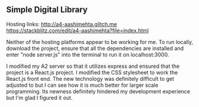 ## Simple Digital Library
Hosting links: http://a4-aashimehta.glitch.me <br>
https://stackblitz.com/edit/a4-aashimehta?file=index.html 

Neither of the hosting platforms appear to be working for me. To run locally, download the project, ensure that all the dependencies are installed and enter "node server.js" into the terminal to run it on localhost:3000. 


I modified my A2 server so that it utilizes express and ensured that the project is a React.js project. I modified the CSS stylesheet to work the React.js front end.
The new technology was definitely difficult to get adjusted to but I can see how it is much better for larger scale programming. Its newness definitely hindered my development experience but I'm glad I figured it out. 
